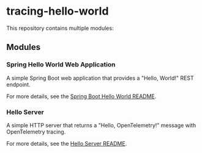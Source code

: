 # tracing-hello-world

This repository contains multiple modules:

## Modules

### Spring Hello World Web Application

A simple Spring Boot web application that provides a "Hello, World!" REST endpoint.

For more details, see the [Spring Boot Hello World README](spring-boot-hello-world/README.md).

### Hello Server

A simple HTTP server that returns a "Hello, OpenTelemetry!" message with OpenTelemetry tracing.

For more details, see the [Hello Server README](hello-server/README.md).

